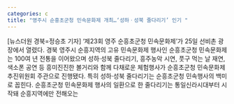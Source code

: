 ```yaml
---
categories: c
title: "영주시 순흥초군청 민속문화제 개최…‘성하ㆍ성북 줄다리기’ 인기 "
---
```

[뉴스더원 경북=정승초 기자] ‘제23회 영주 순흥초군청 민속문화제’가 25일 선비촌 광장에서 열렸다. 경북 영주시 순흥지역의 고유 민속문화제 행사인 순흥초군청 민속문화제는 100여 년 전통을 이어왔으며 성하·성북 줄다리기, 흥주농악 시연, 풋구 먹는 날 재연, 색소폰 공연 등 흥미진진한 볼거리와 함께 다채로운 체험행사가 순흥초군청 민속문화제 추진위원회 주관으로 진행됐다. 특히 성하·성북 줄다리기는 순흥초군청 민속행사의 백미로 꼽힌다. 순흥초군청 민속문화제 행사의 일환으로 한 줄다리기는 통일신라시대부터 시작돼 순흥지역에만 전해오는